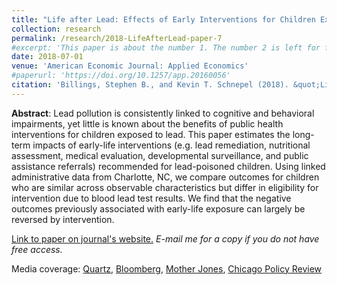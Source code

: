 ```yaml
---
title: "Life after Lead: Effects of Early Interventions for Children Exposed to Lead"
collection: research
permalink: /research/2018-LifeAfterLead-paper-7
#excerpt: 'This paper is about the number 1. The number 2 is left for future work.'
date: 2018-07-01
venue: 'American Economic Journal: Applied Economics'
#paperurl: 'https://doi.org/10.1257/app.20160056'
citation: 'Billings, Stephen B., and Kevin T. Schnepel (2018). &quot;Life after Lead: Effects of Early Interventions for Children Exposed to Lead.&quot; <i>American Economic Journal: Applied Economics</i>. 10(3).'
---
```


**Abstract**: Lead pollution is consistently linked to cognitive and behavioral impairments, yet little is known about the benefits of public health interventions for children exposed to lead. This paper estimates the long-term impacts of early-life interventions (e.g. lead remediation, nutritional assessment, medical evaluation, developmental surveillance, and public assistance referrals) recommended for lead-poisoned children. Using linked administrative data from Charlotte, NC, we compare outcomes for children who are similar across observable characteristics but differ in eligibility for intervention due to blood lead test results. We find that the negative outcomes previously associated with early-life exposure can largely be reversed by intervention.

[Link to paper on journal's website.](https://doi.org/10.1257/app.20160056) *E-mail me for a copy if you do not have free access.*

Media coverage: [Quartz](https://qz.com/1508659/twelve-leading-economists-on-the-research-that-shaped-our-world-in-2018/), [Bloomberg](https://www.bloomberg.com/opinion/articles/2019-06-13/clean-up-lead-before-it-wrecks-more-american-lives), [Mother Jones](https://www.motherjones.com/kevin-drum/2017/06/powerful-study-lead-crime-hypothesis/), [Chicago Policy Review](https://chicagopolicyreview.org/2019/02/15/new-evidence-on-the-effectiveness-of-early-interventions-for-children-with-lead-poisoning/)

